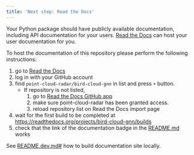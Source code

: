 ```yaml
---
title: 'Next step: Read the Docs'
---
```


Your Python package should have publicly available documentation, including API documentation for your users.
[Read the Docs](https://readthedocs.org) can host your user documentation for you.

To host the documentation of this repository please perform the following instructions:

1. go to [Read the Docs](https://readthedocs.org/dashboard/import/?)
1. log in with your GitHub account
1. find `point-cloud-radar/bird-cloud-gnn` in list and press `+` button.
   * If repository is not listed,
      1. go to [Read the Docs GitHub app](https://github.com/settings/connections/applications/fae83c942bc1d89609e2)
      2. make sure point-cloud-radar has been granted access.
      3. reload repository list on Read the Docs import page
1. wait for the first build to be completed at <https://readthedocs.org/projects/bird-cloud-gnn/builds>
1. check that the link of the documentation badge in the [README.md](git@github.com:point-cloud-radar/bird-cloud-gnn) works

See [README.dev.md#](git@github.com:point-cloud-radar/bird-cloud-gnn/blob/main/README.dev.md#generating-the-api-docs) how to build documentation site locally.

